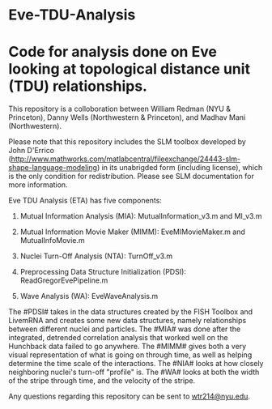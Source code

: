 # Eve-TDU-Analysis
# Code for analysis done on Eve looking at topological distance unit (TDU) relationships. 

This repository is a colloboration between William Redman (NYU & Princeton), Danny Wells (Northwestern & Princeton), and Madhav Mani (Northwestern).

Please note that this repository includes the SLM toolbox developed by John D'Errico (http://www.mathworks.com/matlabcentral/fileexchange/24443-slm-shape-language-modeling)
in its unabrigded form (including license), which is the only condition for redistribution. Please see SLM documentation for more information.

Eve TDU Analysis (ETA) has five components:

1) Mutual Information Analysis (MIA): MutualInformation_v3.m and MI_v3.m

2) Mutual Information Movie Maker (MIMM): EveMIMovieMaker.m and MutualInfoMovie.m

3) Nuclei Turn-Off Analysis (NTA): TurnOff_v3.m

4) Preprocessing Data Structure Initialization (PDSI): ReadGregorEvePipeline.m

5) Wave Analysis (WA): EveWaveAnalysis.m

The #PDSI# takes in the data structures created by the FISH Toolbox and LivemRNA and creates some new data structures, namely relationships between different nuclei and particles.
The #MIA# was done after the integrated, detrended correlation analysis that worked well on the Hunchback data failed to go anywhere.
The #MIMM# gives both a very visual representation of what is going on through time, as well as helping determine the time scale of the interactions.
The #NIA# looks at how closely neighboring nuclei's turn-off "profile" is.
The #WA# looks at both the width of the stripe through time, and the velocity of the stripe. 

Any questions regarding this repository can be sent to wtr214@nyu.edu. 



